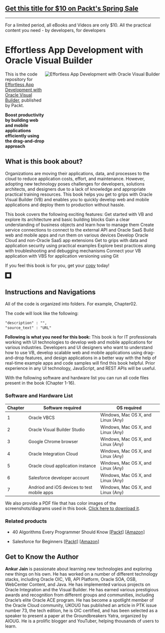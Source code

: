 ## [Get this title for $10 on Packt's Spring Sale](https://www.packt.com/B16962?utm_source=github&utm_medium=packt-github-repo&utm_campaign=spring_10_dollar_2022)
-----
For a limited period, all eBooks and Videos are only $10. All the practical content you need \- by developers, for developers

# Effortless App Development with Oracle Visual Builder

<a href="https://www.packtpub.com/programming/effortless-app-development-with-oracle-visual-builder-cloud-service?utm_source=github&utm_medium=repository&utm_campaign=9781800569805"><img src="https://static.packt-cdn.com/products/9781800569805/cover/smaller" alt="Effortless App Development with Oracle Visual Builder" height="256px" align="right"></a>

This is the code repository for [Effortless App Development with Oracle Visual Builder](https://www.packtpub.com/programming/effortless-app-development-with-oracle-visual-builder-cloud-service?utm_source=github&utm_medium=repository&utm_campaign=9781800569805), published by Packt.

**Boost productivity by building web and mobile applications efficiently using the drag-and-drop approach**

## What is this book about?
Organizations are moving their applications, data, and processes to the cloud to reduce application costs, effort, and maintenance. However, adopting new technology poses challenges for developers, solutions architects, and designers due to a lack of knowledge and appropriate practical training resources. This book helps you get to grips with Oracle Visual Builder (VB) and enables you to quickly develop web and mobile applications and deploy them to production without hassle. 

This book covers the following exciting features:
Get started with VB and explore its architecture and basic building blocks
Gain a clear understanding of business objects and learn how to manage them
Create service connections to connect to the external API and Oracle SaaS
Build web and mobile apps and run them on various devices
Develop Oracle Cloud and non-Oracle SaaS app extensions
Get to grips with data and application security using practical examples
Explore best practices along with troubleshooting and debugging mechanisms
Connect your VB application with VBS for application versioning using Git

If you feel this book is for you, get your [copy](https://www.amazon.com/dp/1800569807) today!

<a href="https://www.packtpub.com/?utm_source=github&utm_medium=banner&utm_campaign=GitHubBanner"><img src="https://raw.githubusercontent.com/PacktPublishing/GitHub/master/GitHub.png" 
alt="https://www.packtpub.com/" border="5" /></a>

## Instructions and Navigations
All of the code is organized into folders. For example, Chapter02.

The code will look like the following:
```
"description" : "",
"source_text" : "URL"
```

**Following is what you need for this book:**
This book is for IT professionals working with UI technologies to develop web and mobile applications for various industries. Developers and UI designers who want to understand how to use VB, develop scalable web and mobile applications using drag-and-drop features, and design applications in a better way with the help of real-time example apps and code samples will find this book helpful. Prior experience in any UI technology, JavaScript, and REST APIs will be useful.

With the following software and hardware list you can run all code files present in the book (Chapter 1-16).
### Software and Hardware List
| Chapter | Software required | OS required |
| -------- | ------------------------------------ | ----------------------------------- |
| 1 | Oracle VBCS | Windows, Mac OS X, and Linux (Any) |
| 2 | Oracle Visual Builder Studio | Windows, Mac OS X, and Linux (Any) |
| 3 | Google Chrome browser | Windows, Mac OS X, and Linux (Any) |
| 4 | Oracle Integration Cloud | Windows, Mac OS X, and Linux (Any) |
| 5 | Oracle cloud application instance | Windows, Mac OS X, and Linux (Any) |
| 6 | Salesforce developer account | Windows, Mac OS X, and Linux (Any) |
| 7 | Andriod and iOS devices to test mobile apps | Windows, Mac OS X, and Linux (Any) |


We also provide a PDF file that has color images of the screenshots/diagrams used in this book. [Click here to download it](https://static.packt-cdn.com/downloads/9781800569805_ColorImages.pdf).

### Related products
* 40 Algorithms Every Programmer Should Know [[Packt]](https://www.packtpub.com/product/40-algorithms-every-programmer-should-know/9781789801217?utm_source=github&utm_medium=repository&utm_campaign=9781789801217) [[Amazon]](https://www.amazon.com/dp/1789801214)

* Salesforce for Beginners [[Packt]](https://www.packtpub.com/product/salesforce-for-beginners/9781838986094?utm_source=github&utm_medium=repository&utm_campaign=9781838986094) [[Amazon]](https://www.amazon.com/dp/B085G2G8PT)

## Get to Know the Author
**Ankur Jain** is passionate about learning new technologies and exploring new things on his own. He has worked on a number of different technology stacks, including Oracle OIC, VB, API Platform, Oracle SOA, OSB, WebCenter Content, and Java. He has implemented various projects on Oracle Integration and the Visual Builder.
He has earned various prestigious awards and recognition from different groups and communities, including Oracle’s elite Oracle ACE program. He has become a spotlight member of the Oracle Cloud community, UKOUG has published an article in PTK issue number 73, the tech edition, he is OIC certified, and has been selected as a speaker to present a paper at the Groundbreakers Yatra, organized by AIOUG.
He is a prolific blogger and YouTuber, helping thousands of users to learn.

